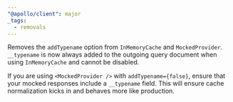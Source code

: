 ```yaml
---
"@apollo/client": major
_tags:
  - removals
---
```


Removes the `addTypename` option from `InMemoryCache` and `MockedProvider`. `__typename` is now always added to the outgoing query document when using `InMemoryCache` and cannot be disabled.

If you are using `<MockedProvider />` with `addTypename={false}`, ensure that your mocked responses include a `__typename` field. This will ensure cache normalization kicks in and behaves more like production.
